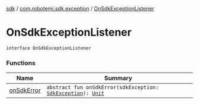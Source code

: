[sdk](../../index.md) / [com.robotemi.sdk.exception](../index.md) / [OnSdkExceptionListener](./index.md)

# OnSdkExceptionListener

`interface OnSdkExceptionListener`

### Functions

| Name | Summary |
|---|---|
| [onSdkError](on-sdk-error.md) | `abstract fun onSdkError(sdkException: `[`SdkException`](../-sdk-exception/index.md)`): `[`Unit`](https://kotlinlang.org/api/latest/jvm/stdlib/kotlin/-unit/index.html) |
